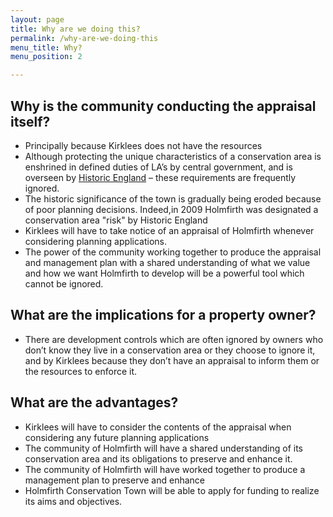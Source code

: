 ```yaml
---
layout: page
title: Why are we doing this?
permalink: /why-are-we-doing-this
menu_title: Why?
menu_position: 2

---
```


## Why is the community conducting the appraisal itself?

* Principally because Kirklees does not have the resources
* Although protecting the unique characteristics of a conservation area is enshrined in defined duties of LA’s by central government, and is overseen by [Historic England](https://historicengland.org.uk/advice/planning/conservation-areas/) – these requirements are frequently ignored.
* The historic significance of the town is gradually being eroded because of poor planning decisions. Indeed,in 2009 Holmfirth was designated a conservation area "risk" by Historic England
* Kirklees will have to take notice of an appraisal of Holmfirth whenever considering planning applications.
* The power of the community working together to produce the appraisal and management plan with a shared understanding of what we value and how we want Holmfirth to develop will be a powerful tool which cannot be ignored.

## What are the implications for a property owner?

* There are development controls which are often ignored by owners who don’t know they live in a conservation area or they choose to ignore it, and by Kirklees because they don’t have an appraisal to inform them or the resources to enforce it.


## What are the advantages?

* Kirklees will have to consider the contents of the appraisal when considering any future planning applications
* The community of Holmfirth will have a shared understanding of its conservation area and its obligations to preserve and enhance it.
* The community of Holmfirth will have worked together to produce a management plan to preserve and enhance
* Holmfirth Conservation Town will be able to apply for funding to realize its aims and objectives.
